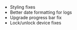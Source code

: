- Styling fixes
- Better date formatting for logs
- Upgrade progress bar fix
- Lock/unlock device fixes
